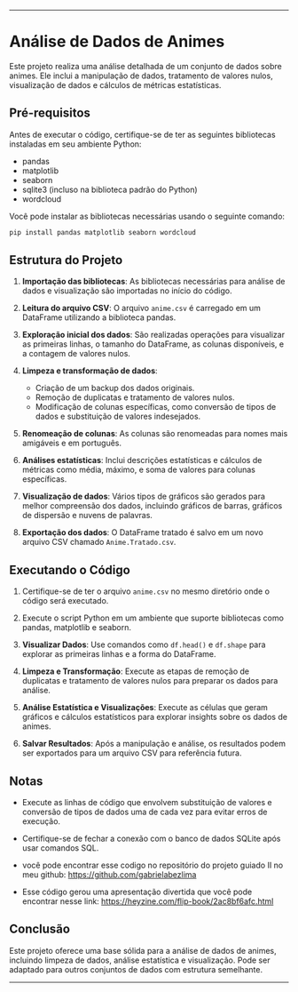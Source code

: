 

---

# Análise de Dados de Animes

Este projeto realiza uma análise detalhada de um conjunto de dados sobre animes. Ele inclui a manipulação de dados, tratamento de valores nulos, visualização de dados e cálculos de métricas estatísticas.

## Pré-requisitos

Antes de executar o código, certifique-se de ter as seguintes bibliotecas instaladas em seu ambiente Python:

- pandas
- matplotlib
- seaborn
- sqlite3 (incluso na biblioteca padrão do Python)
- wordcloud

Você pode instalar as bibliotecas necessárias usando o seguinte comando:

```bash
pip install pandas matplotlib seaborn wordcloud
```

## Estrutura do Projeto

1. **Importação das bibliotecas**: As bibliotecas necessárias para análise de dados e visualização são importadas no início do código.
   
2. **Leitura do arquivo CSV**: O arquivo `anime.csv` é carregado em um DataFrame utilizando a biblioteca pandas.
   
3. **Exploração inicial dos dados**: São realizadas operações para visualizar as primeiras linhas, o tamanho do DataFrame, as colunas disponíveis, e a contagem de valores nulos.

4. **Limpeza e transformação de dados**:
   - Criação de um backup dos dados originais.
   - Remoção de duplicatas e tratamento de valores nulos.
   - Modificação de colunas específicas, como conversão de tipos de dados e substituição de valores indesejados.

5. **Renomeação de colunas**: As colunas são renomeadas para nomes mais amigáveis e em português.
   
6. **Análises estatísticas**: Inclui descrições estatísticas e cálculos de métricas como média, máximo, e soma de valores para colunas específicas.
   
7. **Visualização de dados**: Vários tipos de gráficos são gerados para melhor compreensão dos dados, incluindo gráficos de barras, gráficos de dispersão e nuvens de palavras.

8. **Exportação dos dados**: O DataFrame tratado é salvo em um novo arquivo CSV chamado `Anime.Tratado.csv`.

## Executando o Código

1. Certifique-se de ter o arquivo `anime.csv` no mesmo diretório onde o código será executado.

2. Execute o script Python em um ambiente que suporte bibliotecas como pandas, matplotlib e seaborn.

3. **Visualizar Dados**: Use comandos como `df.head()` e `df.shape` para explorar as primeiras linhas e a forma do DataFrame.

4. **Limpeza e Transformação**: Execute as etapas de remoção de duplicatas e tratamento de valores nulos para preparar os dados para análise.

5. **Análise Estatística e Visualizações**: Execute as células que geram gráficos e cálculos estatísticos para explorar insights sobre os dados de animes.

6. **Salvar Resultados**: Após a manipulação e análise, os resultados podem ser exportados para um arquivo CSV para referência futura.

## Notas

- Execute as linhas de código que envolvem substituição de valores e conversão de tipos de dados uma de cada vez para evitar erros de execução.
- Certifique-se de fechar a conexão com o banco de dados SQLite após usar comandos SQL.

- você pode encontrar esse codigo no repositório do projeto guiado II no meu github: https://github.com/gabrielabezlima
- Esse código gerou uma apresentação divertida que você pode encontrar nesse link: https://heyzine.com/flip-book/2ac8bf6afc.html

## Conclusão

Este projeto oferece uma base sólida para a análise de dados de animes, incluindo limpeza de dados, análise estatística e visualização. Pode ser adaptado para outros conjuntos de dados com estrutura semelhante.

---

